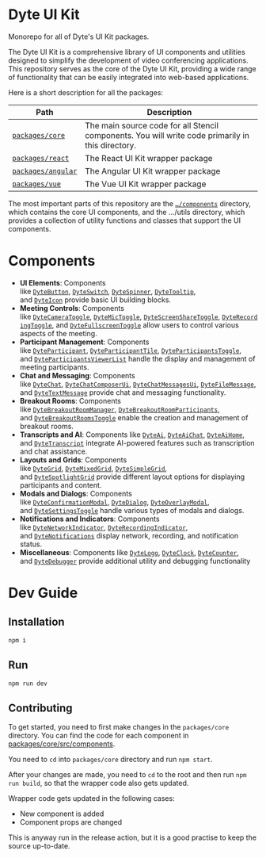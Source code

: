 # Dyte UI Kit

Monorepo for all of Dyte's UI Kit packages.

The Dyte UI Kit is a comprehensive library of UI components and utilities designed to simplify the development of video conferencing applications. This repository serves as the core of the Dyte UI Kit, providing a wide range of functionality that can be easily integrated into web-based applications.

Here is a short description for all the packages:

| Path                                     | Description                                                                                       |
| ---------------------------------------- | ------------------------------------------------------------------------------------------------- |
| [`packages/core`](./packages/core)       | The main source code for all Stencil components. You will write code primarily in this directory. |
| [`packages/react`](./packages/react-library)     | The React UI Kit wrapper package                                                                  |
| [`packages/angular`](./packages/angular-library) | The Angular UI Kit wrapper package                                                                |
| [`packages/vue`](./packages/vue-library)       | The Vue UI Kit wrapper package                                                                    |

The most important parts of this repository are the [`…/components`](./packages/core/components)  directory, which contains the core UI components, and the …/utils directory, which provides a collection of utility functions and classes that support the UI components.

# Components

- **UI Elements**: Components like [`DyteButton`](/packages/core/src/components/dyte-button/dyte-button.tsx#L22), [`DyteSwitch`](/packages/core/src/components/dyte-switch/dyte-switch.tsx#L13), [`DyteSpinner`](/packages/core/src/components/dyte-spinner/dyte-spinner.tsx#L14), [`DyteTooltip`](/packages/vue-library/src/components.ts#L1414), and [`DyteIcon`](/packages/core/src/components/dyte-icon/dyte-icon.tsx#L24) provide basic UI building blocks.
- **Meeting Controls**: Components like [`DyteCameraToggle`](/packages/core/src/components/dyte-camera-toggle/dyte-camera-toggle.tsx#L17), [`DyteMicToggle`](/packages/core/src/components/dyte-mic-toggle/dyte-mic-toggle.tsx#L17), [`DyteScreenShareToggle`](/packages/core/src/components/dyte-screen-share-toggle/dyte-screen-share-toggle.tsx#L35), [`DyteRecordingToggle`](/packages/core/src/components/dyte-recording-toggle/dyte-recording-toggle.tsx#L21), and [`DyteFullscreenToggle`](/packages/core/src/components/dyte-fullscreen-toggle/dyte-fullscreen-toggle.tsx#L23) allow users to control various aspects of the meeting.
- **Participant Management**: Components like [`DyteParticipant`](/packages/core/src/components/dyte-participant/dyte-participant.tsx#L36), [`DyteParticipantTile`](/packages/core/src/components/dyte-participant-tile/dyte-participant-tile.tsx#L34), [`DyteParticipantsToggle`](/packages/core/src/components/dyte-participants-toggle/dyte-participants-toggle.tsx#L24), and [`DyteParticipantsViewerList`](/packages/vue-library/src/components.ts#L1054) handle the display and management of meeting participants.
- **Chat and Messaging**: Components like [`DyteChat`](/packages/core/src/components/dyte-chat/dyte-chat.tsx#L45), [`DyteChatComposerUi`](/packages/core/src/components/dyte-chat-composer-ui/dyte-chat-composer-ui.tsx#L48), [`DyteChatMessagesUi`](/packages/core/src/components/dyte-chat-messages-ui/dyte-chat-messages-ui.tsx#L26), [`DyteFileMessage`](/packages/core/src/components/dyte-file-message/dyte-file-message.tsx#L15), and [`DyteTextMessage`](/packages/core/src/components/dyte-text-message/dyte-text-message.tsx#L15) provide chat and messaging functionality.
- **Breakout Rooms**: Components like [`DyteBreakoutRoomManager`](/packages/core/src/components/dyte-breakout-room-manager/dyte-breakout-room-manager.tsx#L18), [`DyteBreakoutRoomParticipants`](/packages/core/src/components/dyte-breakout-room-participants/dyte-breakout-room-participants.tsx#L20), and [`DyteBreakoutRoomsToggle`](/packages/core/src/components/dyte-breakout-room-toggle/dyte-breakout-rooms-toggle.tsx#L20) enable the creation and management of breakout rooms.
- **Transcripts and AI**: Components like [`DyteAi`](/packages/core/src/components/dyte-ai/dyte-ai.tsx#L21), [`DyteAiChat`](/packages/core/src/components/dyte-ai-chat/dyte-ai-chat.tsx#L9), [`DyteAiHome`](/packages/core/src/components/dyte-ai-home/dyte-ai-home.tsx#L14), and [`DyteTranscript`](/packages/core/src/components/dyte-transcript/dyte-transcript.tsx#L16) integrate AI-powered features such as transcription and chat assistance.
- **Layouts and Grids**: Components like [`DyteGrid`](/packages/core/src/components/dyte-grid/dyte-grid.tsx#L33), [`DyteMixedGrid`](/packages/core/src/components/dyte-mixed-grid/dyte-mixed-grid.tsx#L23), [`DyteSimpleGrid`](/packages/core/src/components/dyte-simple-grid/dyte-simple-grid.tsx#L21), and [`DyteSpotlightGrid`](/packages/core/src/components/dyte-spotlight-grid/dyte-spotlight-grid.tsx#L25) provide different layout options for displaying participants and content.
- **Modals and Dialogs**: Components like [`DyteConfirmationModal`](/packages/core/src/components/dyte-confirmation-modal/dyte-confirmation-modal.tsx#L16), [`DyteDialog`](/packages/core/src/components/dyte-dialog/dyte-dialog.tsx#L17), [`DyteOverlayModal`](/packages/core/src/components/dyte-overlay-modal/dyte-overlay-modal.tsx#L16), and [`DyteSettingsToggle`](/packages/core/src/components/dyte-settings-toggle/dyte-settings-toggle.tsx#L22) handle various types of modals and dialogs.
- **Notifications and Indicators**: Components like [`DyteNetworkIndicator`](/packages/core/src/components/dyte-network-indicator/dyte-network-indicator.tsx#L13), [`DyteRecordingIndicator`](/packages/core/src/components/dyte-recording-indicator/dyte-recording-indicator.tsx#L18), and [`DyteNotifications`](/packages/core/src/components/dyte-notifications/dyte-notifications.tsx#L61) display network, recording, and notification status.
- **Miscellaneous**: Components like [`DyteLogo`](/packages/core/src/components/dyte-logo/dyte-logo.tsx#L15), [`DyteClock`](/packages/core/src/components/dyte-clock/dyte-clock.tsx#L16), [`DyteCounter`](/packages/core/src/components/dyte-counter/dyte-counter.tsx#L13), and [`DyteDebugger`](/packages/core/src/components/dyte-debugger/dyte-debugger.tsx#L18) provide additional utility and debugging functionality


# Dev Guide

## Installation

```sh
npm i
```

## Run

```sh
npm run dev
```


## Contributing

To get started, you need to first make changes in the `packages/core` directory.
You can find the code for each component in [packages/core/src/components](packages/core/src/components).

You need to `cd` into `packages/core` directory and run `npm start`.

After your changes are made, you need to `cd` to the root and then run `npm run build`, so that the wrapper code also gets updated.

Wrapper code gets updated in the following cases:

- New component is added
- Component props are changed

This is anyway run in the release action, but it is a good practise to keep the source up-to-date.
